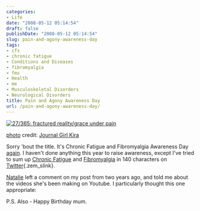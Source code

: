 ```yaml
---
categories:
- Life
date: "2008-05-12 05:14:54"
draft: false
publishDate: "2008-05-12 05:14:54"
slug: pain-and-agony-awareness-day
tags:
- cfs
- chronic fatigue
- Conditions and Diseases
- fibromyalgia
- fms
- Health
- me
- Musculoskeletal Disorders
- Neurological Disorders
title: Pain and Agony Awareness Day
url: /pain-and-agony-awareness-day/
---
```

[![27/365: fractured reality/grace under
pain](//farm3.static.flickr.com/2158/2226802594_f4bac55da4.jpg)](http://www.flickr.com/photos/55242755@N00/2226802594/ "27/365: fractured reality/grace under pain")

[photo](http://www.photodropper.com/photos/) credit: [Journal Girl
Kira](http://www.flickr.com/photos/55242755@N00/2226802594/ "Journal Girl Kira")

Sorry 'bout the title. It's Chronic Fatigue and Fibromyalgia Awareness
Day [again](//the.geekorium.com.au/bluehair). I haven't done anything
this year to raise awareness, except I've tried to sum up [Chronic
Fatigue](http://twitter.com/joshnunn/statuses/809079681) and
[Fibromyalgia](http://twitter.com/joshnunn/statuses/809083353) in 140
characters on [Twitter](http://www.twitter.com "Twitter"){.zem_slink}.

[Natalie](//the.geekorium.com.au/bluehair/#comment-122) left a comment
on my post from two years ago, and told me about the videos she's been
making on Youtube. I particularly thought this one appropriate:

P.S. Also - Happy Birthday mum.